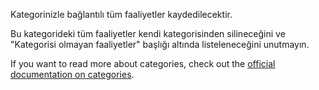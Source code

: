 Kategorinizle bağlantılı tüm faaliyetler kaydedilecektir.

Bu kategorideki tüm faaliyetler kendi kategorisinden silineceğini ve "Kategorisi olmayan faaliyetler" başlığı altında listeleneceğini unutmayın.

If you want to read more about categories, check out the [official documentation on categories](https://docs.firefly-iii.org/concepts/categories).
